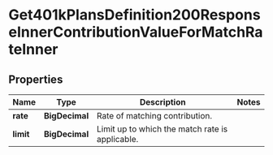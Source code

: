 

# Get401kPlansDefinition200ResponseInnerContributionValueForMatchRateInner


## Properties

| Name | Type | Description | Notes |
|------------ | ------------- | ------------- | -------------|
|**rate** | **BigDecimal** | Rate of matching contribution. |  |
|**limit** | **BigDecimal** | Limit up to which the match rate is applicable. |  |



